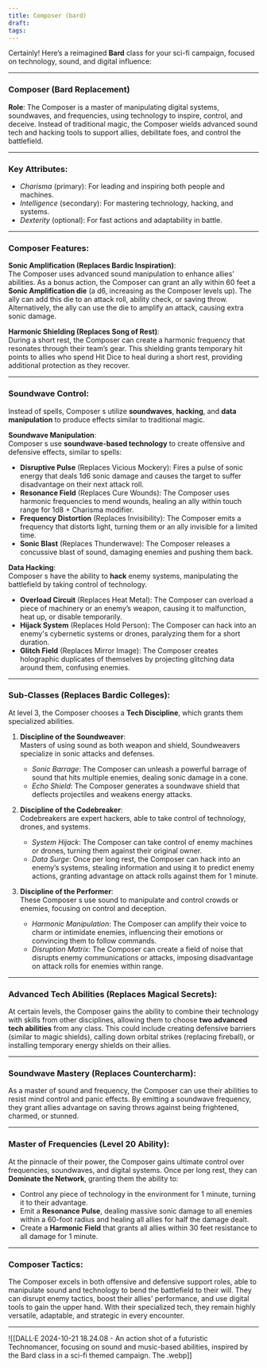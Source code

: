 ```yaml
---
title: Composer (bard)
draft: 
tags:
---
```

Certainly! Here’s a reimagined **Bard** class for your sci-fi campaign, focused on technology, sound, and digital influence:

---

### **Composer  (Bard Replacement)**

**Role**: The Composer  is a master of manipulating digital systems, soundwaves, and frequencies, using technology to inspire, control, and deceive. Instead of traditional magic, the Composer  wields advanced sound tech and hacking tools to support allies, debilitate foes, and control the battlefield.

---

### **Key Attributes**:

- *Charisma* (primary): For leading and inspiring both people and machines.
- *Intelligence* (secondary): For mastering technology, hacking, and systems.
- *Dexterity* (optional): For fast actions and adaptability in battle.

---

### **Composer  Features**:

**Sonic Amplification (Replaces Bardic Inspiration)**:  
The Composer  uses advanced sound manipulation to enhance allies’ abilities. As a bonus action, the Composer  can grant an ally within 60 feet a **Sonic Amplification die** (a d6, increasing as the Composer  levels up). The ally can add this die to an attack roll, ability check, or saving throw. Alternatively, the ally can use the die to amplify an attack, causing extra sonic damage.

**Harmonic Shielding (Replaces Song of Rest)**:  
During a short rest, the Composer  can create a harmonic frequency that resonates through their team’s gear. This shielding grants temporary hit points to allies who spend Hit Dice to heal during a short rest, providing additional protection as they recover.

---

### **Soundwave Control**:
Instead of spells, Composer s utilize **soundwaves**, **hacking**, and **data manipulation** to produce effects similar to traditional magic.

**Soundwave Manipulation**:  
Composer s use **soundwave-based technology** to create offensive and defensive effects, similar to spells:

- **Disruptive Pulse** (Replaces Vicious Mockery): Fires a pulse of sonic energy that deals 1d6 sonic damage and causes the target to suffer disadvantage on their next attack roll.
- **Resonance Field** (Replaces Cure Wounds): The Composer  uses harmonic frequencies to mend wounds, healing an ally within touch range for 1d8 + Charisma modifier.
- **Frequency Distortion** (Replaces Invisibility): The Composer  emits a frequency that distorts light, turning them or an ally invisible for a limited time.
- **Sonic Blast** (Replaces Thunderwave): The Composer  releases a concussive blast of sound, damaging enemies and pushing them back.

**Data Hacking**:  
Composer s have the ability to **hack** enemy systems, manipulating the battlefield by taking control of technology.

- **Overload Circuit** (Replaces Heat Metal): The Composer  can overload a piece of machinery or an enemy’s weapon, causing it to malfunction, heat up, or disable temporarily.
- **Hijack System** (Replaces Hold Person): The Composer  can hack into an enemy's cybernetic systems or drones, paralyzing them for a short duration.
- **Glitch Field** (Replaces Mirror Image): The Composer  creates holographic duplicates of themselves by projecting glitching data around them, confusing enemies.

---

### **Sub-Classes (Replaces Bardic Colleges)**:

At level 3, the Composer  chooses a **Tech Discipline**, which grants them specialized abilities.

1. **Discipline of the Soundweaver**:  
   Masters of using sound as both weapon and shield, Soundweavers specialize in sonic attacks and defenses.

   - *Sonic Barrage*: The Composer  can unleash a powerful barrage of sound that hits multiple enemies, dealing sonic damage in a cone.
   - *Echo Shield*: The Composer  generates a soundwave shield that deflects projectiles and weakens energy attacks.

2. **Discipline of the Codebreaker**:  
   Codebreakers are expert hackers, able to take control of technology, drones, and systems.

   - *System Hijack*: The Composer  can take control of enemy machines or drones, turning them against their original owner.
   - *Data Surge*: Once per long rest, the Composer  can hack into an enemy’s systems, stealing information and using it to predict enemy actions, granting advantage on attack rolls against them for 1 minute.

3. **Discipline of the Performer**:  
   These Composer s use sound to manipulate and control crowds or enemies, focusing on control and deception.

   - *Harmonic Manipulation*: The Composer  can amplify their voice to charm or intimidate enemies, influencing their emotions or convincing them to follow commands.
   - *Disruption Matrix*: The Composer  can create a field of noise that disrupts enemy communications or attacks, imposing disadvantage on attack rolls for enemies within range.

---

### **Advanced Tech Abilities (Replaces Magical Secrets)**:
At certain levels, the Composer  gains the ability to combine their technology with skills from other disciplines, allowing them to choose **two advanced tech abilities** from any class. This could include creating defensive barriers (similar to magic shields), calling down orbital strikes (replacing fireball), or installing temporary energy shields on their allies.

---

### **Soundwave Mastery (Replaces Countercharm)**:
As a master of sound and frequency, the Composer  can use their abilities to resist mind control and panic effects. By emitting a soundwave frequency, they grant allies advantage on saving throws against being frightened, charmed, or stunned.

---

### **Master of Frequencies (Level 20 Ability)**:
At the pinnacle of their power, the Composer  gains ultimate control over frequencies, soundwaves, and digital systems. Once per long rest, they can **Dominate the Network**, granting them the ability to:

- Control any piece of technology in the environment for 1 minute, turning it to their advantage.
- Emit a **Resonance Pulse**, dealing massive sonic damage to all enemies within a 60-foot radius and healing all allies for half the damage dealt.
- Create a **Harmonic Field** that grants all allies within 30 feet resistance to all damage for 1 minute.

---

### **Composer  Tactics**:
The Composer  excels in both offensive and defensive support roles, able to manipulate sound and technology to bend the battlefield to their will. They can disrupt enemy tactics, boost their allies' performance, and use digital tools to gain the upper hand. With their specialized tech, they remain highly versatile, adaptable, and strategic in every encounter.

---

![[DALL·E 2024-10-21 18.24.08 - An action shot of a futuristic Technomancer, focusing on sound and music-based abilities, inspired by the Bard class in a sci-fi themed campaign. The .webp]]